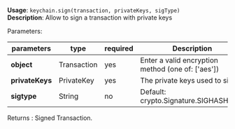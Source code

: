 **Usage**: `keychain.sign(transaction, privateKeys, sigType)`    
**Description**: Allow to sign a transaction with private keys

Parameters: 

| parameters        | type        | required       | Description                                                                                             |  
|-------------------|-------------|----------------| -------------------------------------------------|
| **object**        | Transaction | yes            | Enter a valid encryption method (one of: ['aes']) |
| **privateKeys**   | PrivateKey  | yes            | The private keys used to sign                             |
| **sigtype**       | String      | no             | Default: crypto.Signature.SIGHASH_ALL     |

Returns : Signed Transaction.
